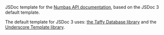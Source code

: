 JSDoc template for the [Numbas API documentation](http://numbas.github.io/Numbas), based on the JSDoc 3 default template.

The default template for JSDoc 3 uses: [the Taffy Database library](http://taffydb.com/) and the [Underscore Template library](http://underscorejs.org/).
